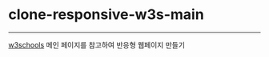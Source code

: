 # clone-responsive-w3s-main

---

[w3schools](https://www.w3schools.com/) 메인 페이지를 참고하여 반응형 웹페이지 만들기
